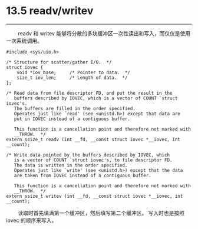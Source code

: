 # 13.5 readv/writev
***

&emsp;&emsp;
readv 和 writev 能够将分散的多块缓冲区一次性读出和写入，而仅仅是使用一次系统调用。

    #include <sys/uio.h>
    
    /* Structure for scatter/gather I/O.  */
    struct iovec {
        void *iov_base;     /* Pointer to data.  */
        size_t iov_len;     /* Length of data.  */
    };
    
    /* Read data from file descriptor FD, and put the result in the
       buffers described by IOVEC, which is a vector of COUNT `struct iovec's.
       The buffers are filled in the order specified.
       Operates just like `read' (see <unistd.h>) except that data are
       put in IOVEC instead of a contiguous buffer.
    
       This function is a cancellation point and therefore not marked with
       __THROW.  */
    extern ssize_t readv (int __fd, __const struct iovec *__iovec, int __count);
    
    /* Write data pointed by the buffers described by IOVEC, which
       is a vector of COUNT `struct iovec's, to file descriptor FD.
       The data is written in the order specified.
       Operates just like `write' (see <unistd.h>) except that the data
       are taken from IOVEC instead of a contiguous buffer.
    
       This function is a cancellation point and therefore not marked with
       __THROW.  */
    extern ssize_t writev (int __fd, __const struct iovec *__iovec, int __count);

&emsp;&emsp;
读取时首先填满第一个缓冲区，然后填写第二个缓冲区。
写入时也是按照 iovec 的顺序来写入。